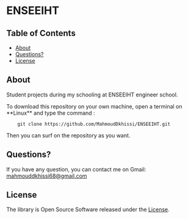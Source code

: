 

# ENSEEIHT				

## Table of Contents

- [About](#about)
- [Questions?](#questions)
- [License](#license)

## About

<p>Student projects during my schooling at ENSEEIHT engineer school.</p>
To download this repository on your own machine, open a terminal on **Linux** and type
the command :
        
        git clone https://github.com/MahmoudDkhissi/ENSEEIHT.git

Then you can surf on the repository as you want.

## Questions?

If you have any question, you can contact me on Gmail: mahmouddkhissi68@gmail.com

## License

The library is Open Source Software released under the [License](LICENSE.txt).
